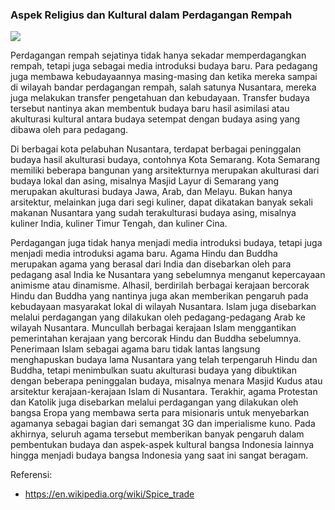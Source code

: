 ### Aspek Religius dan Kultural dalam Perdagangan Rempah

![](https://assets.promediateknologi.id/crop/0x0:0x0/750x500/webp/photo/2023/01/16/2383477532.jpg)

Perdagangan rempah sejatinya tidak hanya sekadar memperdagangkan rempah, tetapi juga sebagai media introduksi budaya baru. Para pedagang juga membawa kebudayaannya masing-masing dan ketika mereka sampai di wilayah bandar perdagangan rempah, salah satunya Nusantara, mereka juga melakukan transfer pengetahuan dan kebudayaan. Transfer budaya tersebut nantinya akan membentuk budaya baru hasil asimilasi atau akulturasi kultural antara budaya setempat dengan budaya asing yang dibawa oleh para pedagang.

Di berbagai kota pelabuhan Nusantara, terdapat berbagai peninggalan budaya hasil akulturasi budaya, contohnya Kota Semarang. Kota Semarang memiliki beberapa bangunan yang arsitekturnya merupakan akulturasi dari budaya lokal dan asing, misalnya Masjid Layur di Semarang yang merupakan akulturasi budaya Jawa, Arab, dan Melayu. Bukan hanya arsitektur, melainkan juga dari segi kuliner, dapat dikatakan banyak sekali makanan Nusantara yang sudah terakulturasi budaya asing, misalnya kuliner India, kuliner Timur Tengah, dan kuliner Cina. 

Perdagangan juga tidak hanya menjadi media introduksi budaya, tetapi juga menjadi media introduksi agama baru. Agama Hindu dan Buddha merupakan agama yang berasal dari India dan disebarkan oleh para pedagang asal India ke Nusantara yang sebelumnya menganut kepercayaan animisme atau dinamisme. Alhasil, berdirilah berbagai kerajaan bercorak Hindu dan Buddha yang nantinya juga akan memberikan pengaruh pada kebudayaan masyarakat lokal di wilayah Nusantara. Islam juga disebarkan melalui perdagangan yang dilakukan oleh pedagang-pedagang Arab ke wilayah Nusantara. Muncullah berbagai kerajaan Islam menggantikan pemerintahan kerajaan yang bercorak Hindu dan Buddha sebelumnya. Penerimaan Islam sebagai agama baru tidak lantas langsung menghapuskan budaya lama Nusantara yang telah terpengaruh Hindu dan Buddha, tetapi menimbulkan suatu akulturasi budaya yang dibuktikan dengan beberapa peninggalan budaya, misalnya menara Masjid Kudus atau arsitektur kerajaan-kerajaan Islam di Nusantara. Terakhir, agama Protestan dan Katolik juga disebarkan melalui perdagangan yang dilakukan oleh bangsa Eropa yang membawa serta para misionaris untuk menyebarkan agamanya sebagai bagian dari semangat 3G dan imperialisme kuno. Pada akhirnya, seluruh agama tersebut memberikan banyak pengaruh dalam pembentukan budaya dan aspek-aspek kultural bangsa Indonesia lainnya hingga menjadi budaya bangsa Indonesia yang saat ini sangat beragam.

Referensi:
- https://en.wikipedia.org/wiki/Spice_trade

